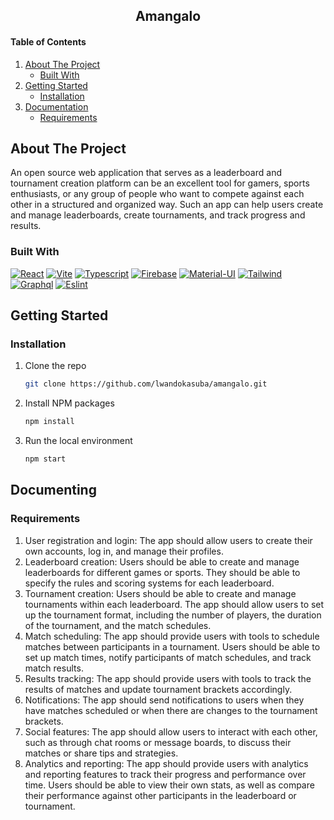 <h2 align="center">Amangalo</h2>

<div>
  <h4>Table of Contents</h4>
  <ol>
    <li>
      <a href="#about-the-project">About The Project</a>
      <ul>
        <li><a href="#built-with">Built With</a></li>
      </ul>
    </li>
    <li>
      <a href="#getting-started">Getting Started</a>
      <ul>
        <li><a href="#installation">Installation</a></li>
      </ul>
    </li>
    <li>
      <a href="#documenting">Documentation</a>
      <ul>
        <li>
          <a href="adr">Requirements</a>
        </li>
      </ul>
    </li>
  </ol>
</div>

<!-- ABOUT THE PROJECT -->
## About The Project
<p>An open source web application that serves as a leaderboard and tournament creation platform can be an excellent tool for gamers, sports enthusiasts, or any group of people who want to compete against each other in a structured and organized way. Such an app can help users create and manage leaderboards, create tournaments, and track progress and results.</p>

### Built With
[![React][React.js]][React-url]
[![Vite]][Vite]
[![Typescript]][Typescript]
[![Firebase]][Firebase]
[![Material-UI]][Material-UI]
[![Tailwind]][Tailwind]
[![Graphql]][Graphql]
[![Eslint]][Eslint]

<!-- Getting Started -->
## Getting Started

### Installation

1. Clone the repo
   ```sh
   git clone https://github.com/lwandokasuba/amangalo.git
   ```
2. Install NPM packages
   ```sh
   npm install
   ```
3. Run the local environment
    ```sh
    npm start
    ```
    
 <!-- Documenting -->
 ## Documenting
 
 ### Requirements
 <ol>
  <li>User registration and login: The app should allow users to create their own accounts, log in, and manage their profiles.</li>
  <li>Leaderboard creation: Users should be able to create and manage leaderboards for different games or sports. They should be able to specify the rules and scoring systems for each leaderboard.</li>
  <li>Tournament creation: Users should be able to create and manage tournaments within each leaderboard. The app should allow users to set up the tournament format, including the number of players, the duration of the tournament, and the match schedules.</li>
 <li>Match scheduling: The app should provide users with tools to schedule matches between participants in a tournament. Users should be able to set up match times, notify participants of match schedules, and track match results.</li>
 <li>Results tracking: The app should provide users with tools to track the results of matches and update tournament brackets accordingly.</li>
 <li>Notifications: The app should send notifications to users when they have matches scheduled or when there are changes to the tournament brackets.</li>
 <li>Social features: The app should allow users to interact with each other, such as through chat rooms or message boards, to discuss their matches or share tips and strategies.</li>
 <li>Analytics and reporting: The app should provide users with analytics and reporting features to track their progress and performance over time. Users should be able to view their own stats, as well as compare their performance against other participants in the leaderboard or tournament.</li>
 </ol>
 
 
 
 


[React.js]: https://img.shields.io/badge/React-20232A?style=for-the-badge&logo=react&logoColor=61DAFB
[React-url]: https://reactjs.org/
[Typescript]: https://img.shields.io/badge/Typescript-20232A?style=for-the-badge&logo=typescript
[graphql]: https://img.shields.io/badge/Graphql-20232A?style=for-the-badge&logo=graphql
[firebase]: https://img.shields.io/badge/Firebase-20232A?style=for-the-badge&logo=firebase
[Material-UI]: https://img.shields.io/badge/mui-20232A?style=for-the-badge&logo=mui
[Eslint]: https://img.shields.io/badge/eslint-20232A?style=for-the-badge&logo=eslint
[Vite]: https://img.shields.io/badge/Vite-20232A?style=for-the-badge&logo=vite
[Tailwind]: https://img.shields.io/badge/Tailwind-20232A?style=for-the-badge&logo=tailwindcss
